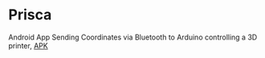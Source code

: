 # Prisca
Android App Sending Coordinates via Bluetooth to Arduino controlling a 3D printer, [APK](https://github.com/AhmedEsam3AB/Prisca/blob/master/Prisca.apk)
